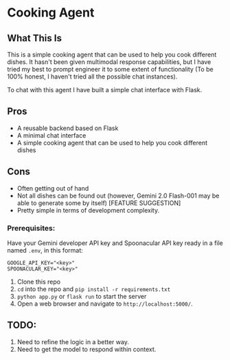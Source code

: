 # Cooking Agent

## What This Is
This is a simple cooking agent that can be used to help you cook different dishes. It hasn't been given multimodal response capabilities, but I have tried my best to prompt engineer it to some extent of functionality (To be 100% honest, I haven't tried all the possible chat instances).

To chat with this agent I have built a simple chat interface with Flask.

## Pros
- A reusable backend based on Flask
- A minimal chat interface
- A simple cooking agent that can be used to help you cook different dishes

## Cons
- Often getting out of hand
- Not all dishes can be found out (however, Gemini 2.0 Flash-001 may be able to generate some by itself) [FEATURE SUGGESTION]
- Pretty simple in terms of development complexity.
 
### Prerequisites:
Have your Gemini developer API key and Spoonacular API key ready in a file named `.env`, in this format:
```
GOOGLE_API_KEY="<key>"
SPOONACULAR_KEY="<key>"
```
1. Clone this repo
2. `cd` into the repo and `pip install -r requirements.txt`
3. `python app.py` or `flask run` to start the server
4. Open a web browser and navigate to `http://localhost:5000/`.

## TODO:
1. Need to refine the logic in a better way.
2. Need to get the model to respond within context.

